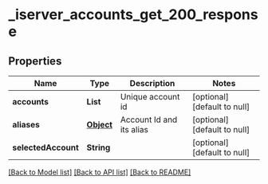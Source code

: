 # _iserver_accounts_get_200_response
## Properties

| Name | Type | Description | Notes |
|------------ | ------------- | ------------- | -------------|
| **accounts** | **List** | Unique account id | [optional] [default to null] |
| **aliases** | [**Object**](.md) | Account Id and its alias | [optional] [default to null] |
| **selectedAccount** | **String** |  | [optional] [default to null] |

[[Back to Model list]](../README.md#documentation-for-models) [[Back to API list]](../README.md#documentation-for-api-endpoints) [[Back to README]](../README.md)

